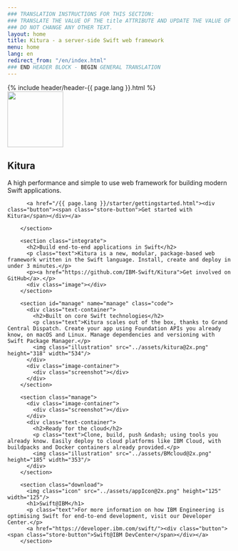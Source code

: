 ```yaml
---
### TRANSLATION INSTRUCTIONS FOR THIS SECTION:
### TRANSLATE THE VALUE OF THE title ATTRIBUTE AND UPDATE THE VALUE OF THE lang ATTRIBUTE.
### DO NOT CHANGE ANY OTHER TEXT.
layout: home
title: Kitura - a server-side Swift web framework
menu: home
lang: en
redirect_from: "/en/index.html"
### END HEADER BLOCK - BEGIN GENERAL TRANSLATION
---
```


<div>
    {% include header/header-{{ page.lang }}.html %}
    <div id="overlay"></div>
</div>

<div class="main-content">
        <section class="splash">
          <img class="icon" src="../assets/appIcon@2x.png" height="125" width="125"/>
          <h1>Kitura</h1>
          <p class="text">A high performance and simple to use web framework for building modern Swift applications.</p>

          <a href="/{{ page.lang }}/starter/gettingstarted.html"><div class="button"><span class="store-button">Get started with Kitura</span></div></a>

        </section>

        <section class="integrate">
          <h2>Build end-to-end applications in Swift</h2>
          <p class="text">Kitura is a new, modular, package-based web framework written in the Swift language. Install, create and deploy in under 3 minutes.</p>
          <p><a href="https://github.com/IBM-Swift/Kitura">Get involved on GitHub</a>.</p>
          <div class="image"></div>
        </section>

        <section id="manage" name="manage" class="code">
          <div class="text-container">
            <h2>Built on core Swift technologies</h2>
            <p class="text">Kitura scales out of the box, thanks to Grand Central Dispatch. Create your app using Foundation APIs you already know, on macOS and Linux. Manage dependencies and versioning with Swift Package Manager.</p>
            <img class="illustration" src="../assets/kitura@2x.png" height="318" width="534"/>
          </div>
          <div class="image-container">
            <div class="screenshot"></div>
          </div>
        </section>

        <section class="manage">
          <div class="image-container">
            <div class="screenshot"></div>
          </div>
          <div class="text-container">
            <h2>Ready for the cloud</h2>
            <p class="text">Clone, build, push &ndash; using tools you already know. Easily deploy to cloud platforms like IBM Cloud, with buildpacks and Docker containers already provided.</p>
            <img class="illustration" src="../assets/BMcloud@2x.png" height="185" width="353"/>
          </div>
        </section>

        <section class="download">
          <img class="icon" src="../assets/appIcon@2x.png" height="125" width="125"/>
          <h1>Swift@IBM</h1>
          <p class="text">For more information on how IBM Engineering is optimising Swift for end-to-end development, visit our Developer Center.</p>
          <a href="https://developer.ibm.com/swift/"><div class="button"><span class="store-button">Swift@IBM DevCenter</span></div></a>
        </section>
